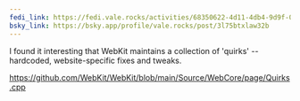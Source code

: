 ```yaml
---
fedi_link: https://fedi.vale.rocks/activities/68350622-4d11-4db4-9d9f-087410fa7240
bsky_link: https://bsky.app/profile/vale.rocks/post/3l75btxlaw32b
---
```


I found it interesting that WebKit maintains a collection of 'quirks' -- hardcoded, website-specific fixes and tweaks.

<https://github.com/WebKit/WebKit/blob/main/Source/WebCore/page/Quirks.cpp>
